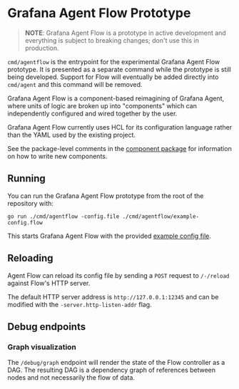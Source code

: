 # Grafana Agent Flow Prototype

> **NOTE**: Grafana Agent Flow is a prototype in active development and
> everything is subject to breaking changes; don't use this in production.

`cmd/agentflow` is the entrypoint for the experimental Grafana Agent Flow
prototype. It is presented as a separate command while the prototype is still
being developed. Support for Flow will eventually be added directly into
`cmd/agent` and this command will be removed.

Grafana Agent Flow is a component-based reimagining of Grafana Agent, where
units of logic are broken up into "components" which can independently
configured and wired together by the user.

Grafana Agent Flow currently uses HCL for its configuration language rather
than the YAML used by the existing project.

See the package-level comments in the [component package][] for information on
how to write new components.

## Running

You can run the Grafana Agent Flow prototype from the root of the repository
with:

```
go run ./cmd/agentflow -config.file ./cmd/agentflow/example-config.flow
```

This starts Grafana Agent Flow with the provided [example config file][].

## Reloading

Agent Flow can reload its config file by sending a `POST` request to
`/-/reload` against Flow's HTTP server.

The default HTTP server address is `http://127.0.0.1:12345` and can be modified
with the `-server.http-listen-addr` flag.

[example config file]: ./example-config.flow
[component package]: ../../component/component.go

## Debug endpoints

### Graph visualization

The `/debug/graph` endpoint will render the state of the Flow controller as a
DAG. The resulting DAG is a dependency graph of references between nodes and
not necessarily the flow of data.
